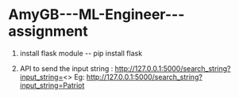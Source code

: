 # AmyGB---ML-Engineer---assignment

1. install flask module
-- pip install flask

2. API to send the input string : http://127.0.0.1:5000/search_string?input_string=<>
Eg: http://127.0.0.1:5000/search_string?input_string=Patriot
